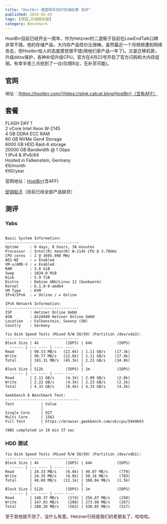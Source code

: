 ```yaml
---
title: "Hostbrr 德国周年庆6T存储优惠 测评"
published: 2024-05-03
tags: [德国,存储服务器]
category: Benchmark
---
```


HostBrr目前已经开业一周年，作为Hetzner的二道贩子目前在LowEndTalk口碑非常不错。他的存储产品，大内存产品性价比很棒。虽然最近一个月频频遭到网络攻击，但Hostbrr给人的态度感觉很不错(用他们家产品一年了)。又是迁移机房，升级ddos保护，各种补偿升级CPU。官方在4月22号开启了官方闪购和大内存促销，有幸半夜三点抢到了一台(仅限8台，无补货可能)。

## 官网

地址：[https://hostbrr.com/](https://slink.catcat.blog/HostBrr)（含有AFF）

## 套餐

FLASH DAY 1  
2 vCore Intel Xeon W-2145  
4 GB DDR4 ECC RAM  
60 GB NVMe Gen4 Storage  
6000 GB HDD Raid-6 storage  
20000 GB Bandwidth @ 1 Gbps  
1 IPv4 & IPv6/64  
Hosted in Falkenstein, Germany  
€6/month  
€60/year

官网地址：[HostBrr](https://urls.catcat.blog/hostbrr)(含AFF)

[促销帖子](https://lowendtalk.com/discussion/194296/hostbrr-1-year-celebration-deals-epic-epyc-deals-storage-flash-deals/p1)（目前已经全部产品缺货）

## 测评

### Yabs

```shell

Basic System Information:
---------------------------------
Uptime     : 0 days, 0 hours, 38 minutes
Processor  : Intel(R) Xeon(R) W-2145 CPU @ 3.70GHz
CPU cores  : 2 @ 3695.998 MHz
AES-NI     : ✔ Enabled
VM-x/AMD-V : ✔ Enabled
RAM        : 3.8 GiB
Swap       : 1024.0 MiB
Disk       : 5.9 TiB
Distro     : Debian GNU/Linux 12 (bookworm)
Kernel     : 6.1.0-9-amd64
VM Type    : KVM
IPv4/IPv6  : ✔ Online / ✔ Online

IPv6 Network Information:
---------------------------------
ISP        : Hetzner Online GmbH
ASN        : AS24940 Hetzner Online GmbH
Location   : Falkenstein, Saxony (SN)
Country    : Germany

fio Disk Speed Tests (Mixed R/W 50/50) (Partition /dev/vda3):
---------------------------------
Block Size | 4k            (IOPS) | 64k           (IOPS)
  ------ | --- ---- | ---- ---- 
Read       | 90.53 MB/s   (22.6k) | 1.11 GB/s    (17.3k)
Write      | 90.77 MB/s   (22.6k) | 1.11 GB/s    (17.4k)
Total      | 181.31 MB/s  (45.3k) | 2.23 GB/s    (34.8k)
           |                      |                     
Block Size | 512k          (IOPS) | 1m            (IOPS)
  ------ | --- ---- | ---- ---- 
Read       | 2.11 GB/s     (4.1k) | 2.09 GB/s     (2.0k)
Write      | 2.22 GB/s     (4.3k) | 2.23 GB/s     (2.1k)
Total      | 4.33 GB/s     (8.4k) | 4.33 GB/s     (4.2k)

Geekbench 6 Benchmark Test:
---------------------------------
Test            | Value                         
                |                               
Single Core     | 927                           
Multi Core      | 1562                          
Full Test       | https://browser.geekbench.com/v6/cpu/5949693

YABS completed in 10 min 37 sec
```

### HDD 测试

```shell
fio Disk Speed Tests (Mixed R/W 50/50) (Partition /dev/vdb1):
---------------------------------
Block Size | 4k            (IOPS) | 64k           (IOPS)
  ------ | --- ---- | ---- ---- 
Read       | 24.33 MB/s    (6.0k) | 49.87 MB/s     (779)
Write      | 24.35 MB/s    (6.0k) | 50.16 MB/s     (783)
Total      | 48.68 MB/s   (12.1k) | 100.04 MB/s   (1.5k)
           |                      |                     
Block Size | 512k          (IOPS) | 1m            (IOPS)
  ------ | --- ---- | ---- ---- 
Read       | 140.37 MB/s    (274) | 256.87 MB/s    (250)
Write      | 147.83 MB/s    (288) | 273.98 MB/s    (267)
Total      | 288.20 MB/s    (562) | 530.85 MB/s    (517)
```

至于其他就不测了，没什么有意。Hetzner已经是我们的老朋友了，哈哈哈。
